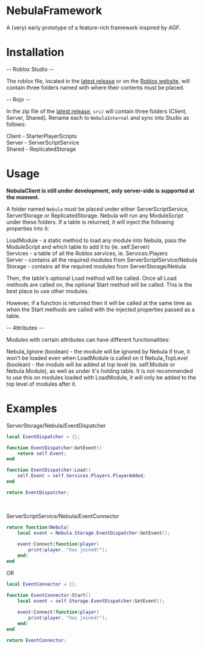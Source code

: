 # NebulaFramework
A (very) early prototype of a feature-rich framework inspired by AGF.

# Installation
-- Roblox Studio --

The roblox file, located in the [latest release](https://github.com/ReturnedTrue/NebulaFramework/releases/latest) or on the [Roblox website](https://www.roblox.com/library/6654523308/NebulaFramework), will contain three folders named with where their contents must be placed.

-- Rojo --

In the zip file of the [latest release](https://github.com/ReturnedTrue/NebulaFramework/releases/latest), `src/` will contain three folders (Client, Server, Shared). Rename each to `NebulaInternal` and sync into Studio as follows:

Client - StarterPlayerScripts <br />
Server - ServerScriptService <br />
Shared - ReplicatedStorage <br />

# Usage
**NebulaClient is still under development, only server-side is supported at the moment.**

A folder named `Nebula` must be placed under either ServerScriptService, ServerStorage or ReplicatedStorage. Nebula will run any ModuleScript under these folders.
If a table is returned, it will inject the following properties into it:

LoadModule - a static method to load any module into Nebula, pass the ModuleScript and which table to add it to (ie. self.Server) <br />
Services - a table of all the Roblox services, ie. Services.Players <br />
Server - contains all the required modules from ServerScriptService/Nebula <br />
Storage - contains all the required modules from ServerStorage/Nebula <br />

Then, the table's optional Load method will be called. Once all Load methods are called on, the optional Start method will be called. This is the best place to use other modules.

However, if a function is returned then it will be called at the same time as when the Start methods are called with the injected properties passed as a table.

-- Attributes --

Modules with certain attributes can have different functionalities:

Nebula_Ignore (boolean) - the module will be ignored by Nebula if true, it won't be loaded even when LoadModule is called on it
Nebula_TopLevel (boolean) - the module will be added at top level (ie. self.Module or Nebula.Module), as well as under it's holding table. It is not recommended to use this on modules loaded with LoadModule, it will only be added to the top level of modules after it.

# Examples
ServerStorage/Nebula/EventDispatcher
```lua
local EventDispatcher = {};

function EventDispatcher:GetEvent()
	return self.Event;
end

function EventDispatcher:Load()
	self.Event = self.Services.Players.PlayerAdded;
end

return EventDispatcher;
```
<br />

ServerScriptService/Nebula/EventConnector
```lua
return function(Nebula)
	local event = Nebula.Storage.EventDispatcher:GetEvent();
	
	event:Connect(function(player)
		print(player, "has joined!");
	end)
end
```

OR

```lua
local EventConnector = {};

function EventConnector:Start()
	local event = self.Storage.EventDispatcher:GetEvent();
	
	event:Connect(function(player)
		print(player, "has joined!");
	end)
end

return EventConnector;
```
